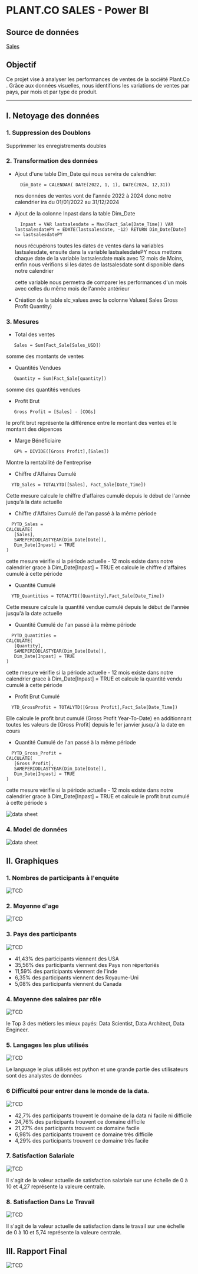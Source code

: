 # PLANT.CO SALES - Power BI

## Source de données
[Sales](Plant_DTS.xls)


## Objectif
Ce projet vise à analyser les performances de ventes de la société Plant.Co . Grâce aux données visuelles, nous identifions les variations de ventes par pays, par mois et par type de produit.

---
## I.  Netoyage des données 

### 1. Suppression des Doublons
Supprimmer les enregistrements doubles
### 2. Transformation des données
- Ajout d'une table Dim_Date qui nous servira de calendrier: 
  ```dax
    Dim_Date = CALENDAR( DATE(2022, 1, 1), DATE(2024, 12,31))
    ```
  nos données de ventes vont de l'année 2022 à 2024 donc notre calendrier ira du 01/01/2022 au 31/12/2024 

- Ajout de la colonne Inpast dans la table Dim_Date
  ```dax
    Inpast = VAR lastsalesdate = Max(Fact_Sale[Date_Time]) VAR lastsalesdatePY = EDATE(lastsalesdate, -12) RETURN Dim_Date[Date] <= lastsalesdatePY
    ```
     nous récupérons toutes les dates de ventes dans la variables lastsalesdate, ensuite dans la variable lastsalesdatePY nous mettons chaque date de la variable lastsalesdate mais avec 12 mois de Moins, enfin nous vérifions si les dates de lastsalesdate sont disponible dans notre calendrier

     cette variable nous permetra de comparer les performances d'un mois avec celles du même mois de l'année antérieur
- Création de la table slc_values avec la colonne Values( Sales Gross Profit Quantity)

 ### 3. Mesures

- Total des ventes
 ```dax
    Sales = Sum(Fact_Sale[Sales_USD])
 ```
 somme des montants de ventes
- Quantités Vendues
 ```dax
    Quantity = Sum(Fact_Sale[quantity])
 ``` 
 somme des quantités vendues
- Profit Brut
 ```dax
    Gross Profit = [Sales] - [COGs]
 ``` 
 le profit brut représente la différence entre le montant des ventes et le montant des dépences
 - Marge Bénéficiaire
 ```dax
    GP% = DIVIDE([Gross Profit],[Sales])
 ``` 
 Montre la rentabilité de l'entreprise
 - Chiffre d'Affaires Cumulé
 ```dax
   YTD_Sales = TOTALYTD([Sales], Fact_Sale[Date_Time])
 ``` 
 Cette mesure calcule le chiffre d'affaires cumulé depuis le début de l'année jusqu'à la date actuelle

 - Chiffre d'Affaires Cumulé de l'an passé à la même période
 ```dax
   PYTD_Sales = 
CALCULATE(
    [Sales], 
    SAMEPERIODLASTYEAR(Dim_Date[Date]), 
    Dim_Date[Inpast] = TRUE
)

 ``` 
cette mesure vérifie si la période actuelle - 12 mois existe dans notre calendrier grace à  Dim_Date[Inpast] = TRUE et calcule le chiffre d'affaires cumulé à cette période 
 
  - Quantité Cumulé
 ```dax
   YTD_Quantities = TOTALYTD([Quantity],Fact_Sale[Date_Time])
 ``` 
 Cette mesure calcule la quantité vendue cumulé depuis le début de l'année jusqu'à la date actuelle

  - Quantité Cumulé de l'an passé à la même période
 ```dax
   PYTD_Quantities = 
CALCULATE(
    [Quantity], 
    SAMEPERIODLASTYEAR(Dim_Date[Date]), 
    Dim_Date[Inpast] = TRUE
)

 ``` 
cette mesure vérifie si la période actuelle - 12 mois existe dans notre calendrier grace à  Dim_Date[Inpast] = TRUE et calcule la quantité vendu cumulé à cette période 

  - Profit Brut Cumulé
 ```dax
   YTD_GrossProfit = TOTALYTD([Gross Profit],Fact_Sale[Date_Time])
 ``` 
Elle calcule le profit brut cumulé (Gross Profit Year-To-Date) en additionnant toutes les valeurs de [Gross Profit] depuis le 1er janvier jusqu'à la date en cours 
 - Quantité Cumulé de l'an passé à la même période
 ```dax
   PYTD_Gross_Profit = 
CALCULATE(
    [Gross Profit], 
    SAMEPERIODLASTYEAR(Dim_Date[Date]), 
    Dim_Date[Inpast] = TRUE
)

 ``` 
cette mesure vérifie si la période actuelle - 12 mois existe dans notre calendrier grace à  Dim_Date[Inpast] = TRUE et calcule le profit brut cumulé à cette période 
 s
 

 
![data sheet](data_survey.png) 
### 4. Model de données

![data sheet](data_survey_model.png)

 ## II. Graphiques 

 ### 1. Nombres de participants à l'enquête
![TCD](survey_takers.png)

 ### 2. Moyenne d'age 
![TCD](average_age_of_survey_takers.png)

 ### 3. Pays des participants
![TCD](country_of_survey_takers.png)

- 41,43% des participants viennent des USA
- 35,56% des participants viennent des Pays non répertoriés
- 11,59% des participants viennent de l'inde
- 6,35% des participants viennent des Royaume-Uni
- 5,08% des participants viennent du Canada

 ### 4. Moyenne des salaires par rôle
![TCD](average_salary_by_job_title.png)

le Top 3 des métiers les mieux payés: Data Scientist, Data Architect, Data Engineer.

 ### 5. Langages les plus utilisés
![TCD](favorite_programming_language.png)

Le language le plus utilisés est python et une grande partie des utilisateurs sont des analystes de données

 ### 6 Difficulté pour entrer dans le monde de la data. 
![TCD](difficulty_to_brake_into_data.png)

- 42,7% des participants  trouvent le domaine de la data ni facile ni difficile
- 24,76% des participants trouvent ce domaine difficile
- 21,27% des participants trouvent ce domaine facile
- 6,98% des participants trouvent ce domaine très difficile
- 4,29% des participants trouvent ce domaine très facile

 ### 7. Satisfaction Salariale
![TCD](hapiness_salary.png)

Il s'agit de la valeur actuelle de satisfaction salariale sur une échelle de 0 à 10 et 4,27 représente la valeure centrale.

 ### 8. Satisfaction Dans Le Travail
![TCD](hapiness_work.png)

Il s'agit de la valeur actuelle de satisfaction dans le travail sur une échelle de 0 à 10 et 5,74 représente la valeure centrale.


 ## III. Rapport Final

 ![TCD](Repport.png)